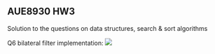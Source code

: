 ## AUE8930 HW3 
Solution to the questions on data structures, search & sort algorithms 

Q6 bilateral filter implementation:
![](images/table%201-inputq6.png)



